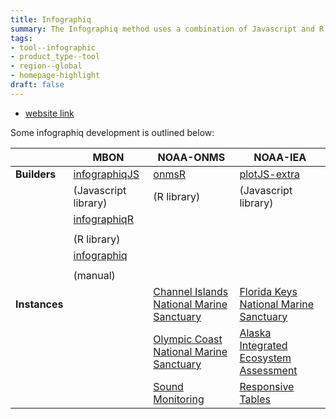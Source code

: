 ```yaml
---
title: Infographiq
summary: The Infographiq method uses a combination of Javascript and R to produce clickable art that acts as an interface for users to access scientific data.
tags:
- tool--infographic
- product_type--tool
- region--global
- homepage-highlight
draft: false
---
```



* [website link](https://marinebon.org/infographiq/)

Some infographiq development is outlined below:


|                 | MBON                                                  | NOAA-ONMS                                                                       | NOAA-IEA                                                                                   |
| --------------- | ----------------------------------------------------- | ------------------------------------------------------------------------------- | ------------------------------------------------------------------------------------------ |
| **Builders**    | [infographiqJS](https://marinebon.org/infographiqJS/) | [onmsR](https://noaa-onms.github.io/onmsR/)                                     | [plotJS-extra](https://github.com/noaa-iea/plotJS-extra)                                   |
|                 | (Javascript library)                                  | (R library)                                                                     | (Javascript library)                                                                       |
|                 | [infographiqR](https://marinebon.org/infographiqR/)   |                                                                                 |                                                                                            |
|                 |                                                       |                                                                                 |                                                                                            |
|                 | (R library)                                           |                                                                                 |                                                                                            |
|                 | [infographiq](https://marinebon.org/infographiq/)     |                                                                                 |                                                                                            |
|                 |                                                       |                                                                                 |                                                                                            |
|                 | (manual)                                              |                                                                                 |                                                                                            |
| **Instances**   |                                                       | [Channel Islands National Marine Sanctuary](https://noaa-onms.github.io/cinms/) | [Florida Keys National Marine Sanctuary](https://noaa-iea.github.io/fk-esr-info/home.html) |
|                 |                                                       | [Olympic Coast National Marine Sanctuary](https://noaa-onms.github.io/ocnms/)   | [Alaska Integrated Ecosystem Assessment](https://noaa-iea.github.io/ak-info/)              |
|                 |                                                       | [Sound Monitoring](https://sanctuaries.noaa.gov/science/monitoring/sound/)      | [Responsive Tables](https://marinebon.org/infographiq/responsive-data-tables.html)         |
